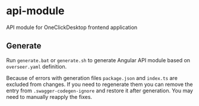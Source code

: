 # api-module

API module for OneClickDesktop frontend application

## Generate

Run `generate.bat` or `generate.sh` to generate Angular API module based on `overseer.yaml` definition.

Because of errors with generation files `package.json` and `index.ts` are excluded from changes.
If you need to regenerate them you can remove the entry from `.swagger-codegen-ignore` and restore it after generation. You may need to manually reapply the fixes.
